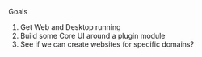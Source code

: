 Goals

1) Get Web and Desktop running
2) Build some Core UI around a plugin module
3) See if we can create websites for specific domains?

